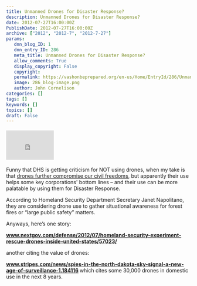 ```yaml
---
title: Unmanned Drones for Disaster Response?
description: Unmanned Drones for Disaster Response?
date: 2012-07-27T16:00:00Z
PublishDate: 2012-07-27T16:00:00Z
archive: ["2012", "2012-7", "2012-7-27"]
params:
   dnn_blog_ID: 1
   dnn_entry_ID: 286
   meta_title: Unmanned Drones for Disaster Response?
   allow_comments: True
   display_copyright: False
   copyright: 
   permalink: https://vashonbeprepared.org/en-us/Home/EntryId/286/Unmanned-Drones-for-Disaster-Response
   image: 286_blog-image.png
   author: John Cornelison
categories: []
tags: []
keywords: []
topics: []
draft: False
---
```


<div class="wlWriterHeaderFooter" style="padding-bottom: 4px; margin: 0px; padding-left: 0px; padding-right: 0px; float: none; padding-top: 4px;"><iframe src="http://www.facebook.com/widgets/like.php?href=http://vashonbeprepared.org/News/Blogs/VashonPreparedness/tabid/164/EntryId/286/Unmanned-Drones-for-Disaster-Response.aspx" frameborder="0" scrolling="no" style="width: 130px; height: 80px;border: medium none;"></iframe></div>
<p>Funny that DHS is getting criticism for NOT using drones, when my take is that <a href="http://www.aclu.org/technology-and-liberty/report-protecting-privacy-aerial-surveillance-recommendations-government-use">drones further compromise our civil freedoms</a>, but apparently their use helps some key corporations' bottom lines &ndash; and their use can be more palatable by using them for Disaster Response. </p>
<p>According to Homeland Security Department Secretary Janet Napolitano, they are considering drone use to gather situational awareness for forest fires or &ldquo;large public safety&rdquo; matters.</p>
<p>Anyways, here&rsquo;s one story:</p>
<p><a href="http://www.nextgov.com/defense/2012/07/homeland-security-experiment-rescue-drones-inside-united-states/57023/"><b>www.nextgov.com/defense/2012/07/homeland-security-experiment-rescue-drones-inside-united-states/57023/</b></a></p>
<p>another citing the value of drones:</p>
<p><a href="http://www.stripes.com/news/spies-in-the-north-dakota-sky-signal-a-new-age-of-surveillance-1.184116"><strong>www.stripes.com/news/spies-in-the-north-dakota-sky-signal-a-new-age-of-surveillance-1.184116</strong></a><strong> </strong>which cites some 30,000 drones in domestic use in the next 8 years.</p>
